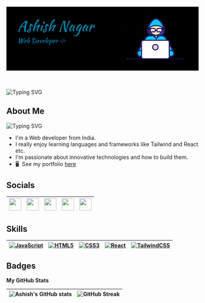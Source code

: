 ![](./assets/Header%20Banner.gif)



<br/>

 ![Typing SVG](https://readme-typing-svg.herokuapp.com?font=Kaushan+Script&size=45&duration=3500&pause=1000&vCenter=true&color=FFFFFF&width=600&height=75&lines=Hello+There+👋;I++Am++Ashish++Nagar;console.log(%22+Nice++to+Meet++You+%22))

<!-- ============================================================================================================================== -->



## About Me 

![Typing SVG](https://readme-typing-svg.herokuapp.com?font=&duration=3500&pause=1000&color=FFFFFF&width=435&lines=UI%2FUX+Developer;JavaScript+Developer;MERN+Stack+Developer)

- I'm a Web developer from India.
- I really enjoy learning languages and frameworks like Tailwind and React etc.
-  I'm passionate about innovative technologies and how to build them.
- 🖥️  See my portfolio [here](http://ashish-nagar.netlify.app/)
<!-- <a href="https://www.twitter.com/Ashish_Nagar_" target="_blank" rel="noreferrer"><img src="https://img.shields.io/twitter/follow/Ashish_Nagar_?logo=twitter&style=for-the-badge&color=0891b2&labelColor=000000" /></a> -->
<!-- <br/> -->

## Socials

|  <a href="https://www.github.com/Ashish-Nagar-027" target="_blank" rel="noreferrer"><img src="https://raw.githubusercontent.com/danielcranney/readme-generator/main/public/icons/socials/github-dark.svg" width="32" height="32" /></a> | <a href="https://ashish033.hashnode.dev" target="_blank" rel="noreferrer"><img src="https://raw.githubusercontent.com/danielcranney/readme-generator/main/public/icons/socials/hashnode.svg" width="32" height="32" /></a> | <a href="http://www.instagram.com/that_one_dude_277" target="_blank" rel="noreferrer"><img src="https://raw.githubusercontent.com/danielcranney/readme-generator/main/public/icons/socials/instagram.svg" width="32" height="32" /></a> | <a href="https://www.linkedin.com/in/AshishNagar027/" target="_blank" rel="noreferrer"><img src="https://raw.githubusercontent.com/danielcranney/readme-generator/main/public/icons/socials/linkedin.svg" width="32" height="32" /></a> | <a href="https://www.twitter.com/Ashish_Nagar_" target="_blank" rel="noreferrer"><img src="https://raw.githubusercontent.com/danielcranney/readme-generator/main/public/icons/socials/twitter.svg" width="32" height="32" /></a>
|---|---|---|---|---|
 
## Skills

| <a href="https://developer.mozilla.org/en-US/docs/Web/JavaScript" target="_blank" rel="noreferrer"><img src="https://raw.githubusercontent.com/danielcranney/readme-generator/main/public/icons/skills/javascript-colored.svg" width="36" height="36" alt="JavaScript" /></a> | <a href="https://developer.mozilla.org/en-US/docs/Glossary/HTML5" target="_blank" rel="noreferrer"><img src="https://raw.githubusercontent.com/danielcranney/readme-generator/main/public/icons/skills/html5-colored.svg" width="36" height="36" alt="HTML5" /></a> | <a href="https://www.w3.org/TR/CSS/#css" target="_blank" rel="noreferrer"><img src="https://raw.githubusercontent.com/danielcranney/readme-generator/main/public/icons/skills/css3-colored.svg" width="36" height="36" alt="CSS3" /></a> | <a href="https://reactjs.org/" target="_blank" rel="noreferrer"><img src="https://raw.githubusercontent.com/danielcranney/readme-generator/main/public/icons/skills/react-colored.svg" width="36" height="36" alt="React" /></a> | <a href="https://tailwindcss.com/" target="_blank" rel="noreferrer"><img src="https://raw.githubusercontent.com/danielcranney/readme-generator/main/public/icons/skills/tailwindcss-colored.svg" width="36" height="36" alt="TailwindCSS" /></a> |
|---|---|---|---|---|  
<!-- <br/> -->

## Badges

<b>My GitHub Stats</b>

| ![Ashish's GitHub stats](https://github-readme-stats.vercel.app/api?username=Ashish-Nagar-027&show_icons=true&border_color=025BDA&theme=transparent&bg_color=00000000) | ![GitHub Streak](https://streak-stats.demolab.com?user=Ashish-Nagar-027&background=00000000&theme=windows-dark) |
|---|---|
<br/>

<!-- ![Ashish's github activity graph](https://activity-graph.herokuapp.com/graph?username=Ashish-Nagar-027&bg_color=00000000&color=025BDA&line=0891b2&point=0255CC&area=true&theme=transparent&hide_border=true) -->

